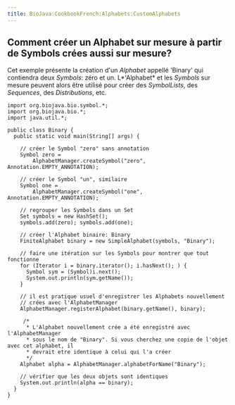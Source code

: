 ```yaml
---
title: BioJava:CookbookFrench:Alphabets:CustomAlphabets
---
```


Comment créer un Alphabet sur mesure à partir de Symbols crées aussi sur mesure?
--------------------------------------------------------------------------------

Cet exemple présente la création d'un *Alphabet* appellé 'Binary' qui
contiendra deux *Symbols*: zéro et un. L*'Alphabet* et les *Symbols* sur
mesure peuvent alors être utilisé pour créer des *SymbolLists*, des
*Sequences*, des *Distributions*, etc.

    import org.biojava.bio.symbol.*;
    import org.biojava.bio.*;
    import java.util.*;

    public class Binary {
      public static void main(String[] args) {

        // créer le Symbol "zero" sans annotation
        Symbol zero =
            AlphabetManager.createSymbol("zero", Annotation.EMPTY_ANNOTATION);

        // créer le Symbol "un", similaire
        Symbol one =
            AlphabetManager.createSymbol("one", Annotation.EMPTY_ANNOTATION);

        // regrouper les Symbols dans un Set
        Set symbols = new HashSet();
        symbols.add(zero); symbols.add(one);

        // créer l'Alphabet binaire: Binary
        FiniteAlphabet binary = new SimpleAlphabet(symbols, "Binary");

        // faire une itération sur les Symbols pour montrer que tout fonctionne
        for (Iterator i = binary.iterator(); i.hasNext(); ) {
          Symbol sym = (Symbol)i.next();
          System.out.println(sym.getName());
        }

        // il est pratique usuel d'enregistrer les Alphabets nouvellement
        // crées avec l'AlphabetManager
        AlphabetManager.registerAlphabet(binary.getName(), binary);

         /*
          * L'Alphabet nouvellement crée a été enregistré avec l'AlphabetManager
          * sous le nom de "Binary". Si vous cherchez une copie de l'objet avec cet alphabet, il 
          * devrait etre identique à celui qui l'a créer
          */
        Alphabet alpha = AlphabetManager.alphabetForName("Binary");

        // vérifier que les deux objets sont identiques
        System.out.println(alpha == binary);
      }
    }
